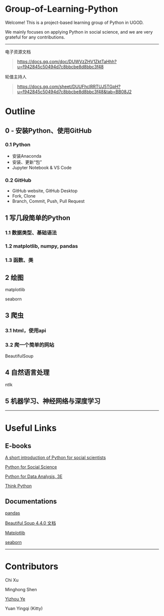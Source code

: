 # Group-of-Learning-Python

Welcome! This is a project-based learning group of Python in UGOD.

We mainly focuses on applying Python in social science, and we are very grateful for any contributions.

---



电子资源文档

> https://docs.qq.com/doc/DUWVzZHV1ZktTaHhh?u=f942845c50494d7c8bbcbe8d8bbc3f48

轮值主持人

> https://docs.qq.com/sheet/DUUFhclRRTUJ5TGpH?u=f942845c50494d7c8bbcbe8d8bbc3f48&tab=BB08J2



# Outline

## 0 - 安装Python、使用GitHub

### 0.1 Python

* 安装Anaconda
* 安装、更新“包”
* Jupyter Notebook & VS Code

### 0.2 GitHub

* GitHub website, GitHub Desktop
* Fork, Clone
* Branch, Commit, Push, Pull Request



## 1 写几段简单的Python

### 1.1 数据类型、基础语法

### 1.2 matplotlib, numpy, pandas

### 1.3 函数、类



## 2 绘图

matplotlib

seaborn



## 3 爬虫

### 3.1 html，使用api

### 3.2 爬一个简单的网站

BeautifulSoup



## 4 自然语言处理

ntlk



## 5 机器学习、神经网络与深度学习






---

# Useful Links

## E-books
[A short introduction of Python for social scientists](https://nealcaren.github.io/python-tutorials/)

[Python for Social Science](https://gawron.sdsu.edu/python_for_ss/course_core/book_draft/index.html)

[Python for Data Analysis, 3E](https://wesmckinney.com/book/)

[Think Python](https://cycleuser.gitbooks.io/think-python/content/
)

## Documentations

[pandas](https://pandas.pydata.org/docs/index.html)

[Beautiful Soup 4.4.0 文档](https://beautifulsoup.readthedocs.io/zh_CN/latest/)

[Matplotlib](https://matplotlib.org/)

[seaborn](https://seaborn.pydata.org/)

---



# Contributors

Chi Xu

Minghong Shen

[Yizhou Ye](https://github.com/yeyzh)

Yuan Yingqi (Kitty)



